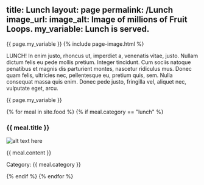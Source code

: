 title: Lunch
layout: page
permalink: /Lunch
image_url: 
image_alt: Image of millions of Fruit Loops.
my_variable: Lunch is served.
---
{{ page.my_variable }}
{% include page-image.html %}

LUNCH! In enim justo, rhoncus ut, imperdiet a, venenatis vitae, justo. Nullam dictum felis eu pede mollis pretium. Integer tincidunt. Cum sociis natoque penatibus et magnis dis parturient montes, nascetur ridiculus mus. Donec quam felis, ultricies nec, pellentesque eu, pretium quis, sem. Nulla consequat massa quis enim. Donec pede justo, fringilla vel, aliquet nec, vulputate eget, arcu. 

{{ page.my_variable }}

{% for meal in site.food %}
{% if meal.category == "lunch" %}
<h3>{{ meal.title }}</h3>
<p><img src="{{ meal.image }}" alt="alt text here" /></p>
<p>{{ meal.content }}</p>
<p>Category: {{ meal.category }}</p>
{% endif %}
{% endfor %}
